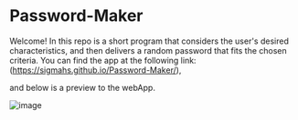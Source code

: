 # Password-Maker

Welcome! In this repo is a short program that considers the user's desired characteristics, and then delivers a random password that fits the chosen criteria.
You can find the app at the following link: (https://sigmahs.github.io/Password-Maker/),

and below is a preview to the webApp.

![image](https://user-images.githubusercontent.com/64393443/141932669-cdabe606-2cbe-42f2-90bd-f2ed345a416c.png)
